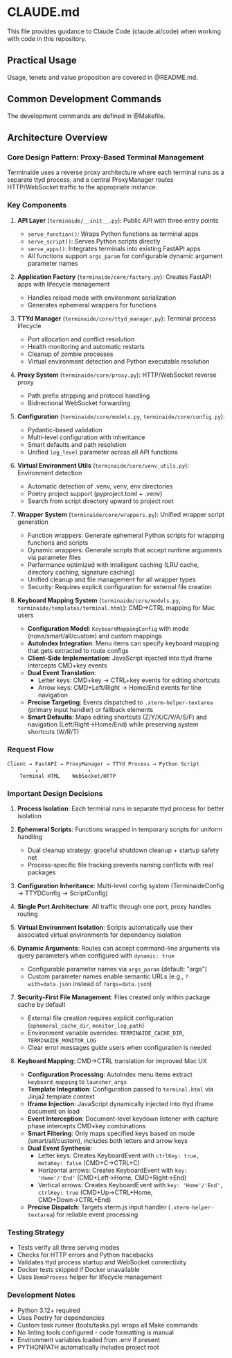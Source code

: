 # CLAUDE.md

This file provides guidance to Claude Code (claude.ai/code) when working with code in this repository.

## Practical Usage

Usage, tenets and value proposition are covered in @README.md.

## Common Development Commands

The development commands are defined in @Makefile.

## Architecture Overview

### Core Design Pattern: Proxy-Based Terminal Management
Terminaide uses a reverse proxy architecture where each terminal runs as a separate ttyd process, and a central ProxyManager routes HTTP/WebSocket traffic to the appropriate instance.

### Key Components

1. **API Layer** (`terminaide/__init__.py`): Public API with three entry points
   - `serve_function()`: Wraps Python functions as terminal apps
   - `serve_script()`: Serves Python scripts directly
   - `serve_apps()`: Integrates terminals into existing FastAPI apps
   - All functions support `args_param` for configurable dynamic argument parameter names

2. **Application Factory** (`terminaide/core/factory.py`): Creates FastAPI apps with lifecycle management
   - Handles reload mode with environment serialization
   - Generates ephemeral wrappers for functions

3. **TTYd Manager** (`terminaide/core/ttyd_manager.py`): Terminal process lifecycle
   - Port allocation and conflict resolution
   - Health monitoring and automatic restarts
   - Cleanup of zombie processes
   - Virtual environment detection and Python executable resolution

4. **Proxy System** (`terminaide/core/proxy.py`): HTTP/WebSocket reverse proxy
   - Path prefix stripping and protocol handling
   - Bidirectional WebSocket forwarding

5. **Configuration** (`terminaide/core/models.py`, `terminaide/core/config.py`): 
   - Pydantic-based validation
   - Multi-level configuration with inheritance
   - Smart defaults and path resolution
   - Unified `log_level` parameter across all API functions

6. **Virtual Environment Utils** (`terminaide/core/venv_utils.py`): Environment detection
   - Automatic detection of .venv, venv, env directories
   - Poetry project support (pyproject.toml + .venv)
   - Search from script directory upward to project root

7. **Wrapper System** (`terminaide/core/wrappers.py`): Unified wrapper script generation
   - Function wrappers: Generate ephemeral Python scripts for wrapping functions and scripts
   - Dynamic wrappers: Generate scripts that accept runtime arguments via parameter files
   - Performance optimized with intelligent caching (LRU cache, directory caching, signature caching)
   - Unified cleanup and file management for all wrapper types
   - Security: Requires explicit configuration for external file creation

8. **Keyboard Mapping System** (`terminaide/core/models.py`, `terminaide/templates/terminal.html`): CMD→CTRL mapping for Mac users
   - **Configuration Model**: `KeyboardMappingConfig` with mode (none/smart/all/custom) and custom mappings
   - **AutoIndex Integration**: Menu items can specify keyboard mapping that gets extracted to route configs
   - **Client-Side Implementation**: JavaScript injected into ttyd iframe intercepts CMD+key events
   - **Dual Event Translation**: 
     - Letter keys: CMD+key → CTRL+key events for editing shortcuts
     - Arrow keys: CMD+Left/Right → Home/End events for line navigation
   - **Precise Targeting**: Events dispatched to `.xterm-helper-textarea` (primary input handler) or fallback elements
   - **Smart Defaults**: Maps editing shortcuts (Z/Y/X/C/V/A/S/F) and navigation (Left/Right→Home/End) while preserving system shortcuts (W/R/T)

### Request Flow
```
Client → FastAPI → ProxyManager → TTYd Process → Python Script
         ↓                ↓
    Terminal HTML    WebSocket/HTTP
```

### Important Design Decisions

1. **Process Isolation**: Each terminal runs in separate ttyd process for better isolation
2. **Ephemeral Scripts**: Functions wrapped in temporary scripts for uniform handling
   - Dual cleanup strategy: graceful shutdown cleanup + startup safety net
   - Process-specific file tracking prevents naming conflicts with real packages
3. **Configuration Inheritance**: Multi-level config system (TerminaideConfig → TTYDConfig → ScriptConfig)
4. **Single Port Architecture**: All traffic through one port, proxy handles routing
5. **Virtual Environment Isolation**: Scripts automatically use their associated virtual environments for dependency isolation
6. **Dynamic Arguments**: Routes can accept command-line arguments via query parameters when configured with `dynamic: true`
   - Configurable parameter names via `args_param` (default: "args")
   - Custom parameter names enable semantic URLs (e.g., `?with=data.json` instead of `?args=data.json`)
7. **Security-First File Management**: Files created only within package cache by default
   - External file creation requires explicit configuration (`ephemeral_cache_dir`, `monitor_log_path`)
   - Environment variable overrides: `TERMINAIDE_CACHE_DIR`, `TERMINAIDE_MONITOR_LOG`
   - Clear error messages guide users when configuration is needed

8. **Keyboard Mapping**: CMD→CTRL translation for improved Mac UX
   - **Configuration Processing**: AutoIndex menu items extract `keyboard_mapping` to `launcher_args`
   - **Template Integration**: Configuration passed to `terminal.html` via Jinja2 template context
   - **Iframe Injection**: JavaScript dynamically injected into ttyd iframe document on load
   - **Event Interception**: Document-level keydown listener with capture phase intercepts CMD+key combinations
   - **Smart Filtering**: Only maps specified keys based on mode (smart/all/custom), includes both letters and arrow keys
   - **Dual Event Synthesis**: 
     - Letter keys: Creates KeyboardEvent with `ctrlKey: true, metaKey: false` (CMD+C→CTRL+C)
     - Horizontal arrows: Creates KeyboardEvent with `key: 'Home'/'End'` (CMD+Left→Home, CMD+Right→End)
     - Vertical arrows: Creates KeyboardEvent with `key: 'Home'/'End', ctrlKey: true` (CMD+Up→CTRL+Home, CMD+Down→CTRL+End)
   - **Precise Dispatch**: Targets xterm.js input handler (`.xterm-helper-textarea`) for reliable event processing

### Testing Strategy
- Tests verify all three serving modes
- Checks for HTTP errors and Python tracebacks
- Validates ttyd process startup and WebSocket connectivity
- Docker tests skipped if Docker unavailable
- Uses `DemoProcess` helper for lifecycle management

### Development Notes
- Python 3.12+ required
- Uses Poetry for dependencies
- Custom task runner (tools/tasks.py) wraps all Make commands
- No linting tools configured - code formatting is manual
- Environment variables loaded from .env if present
- PYTHONPATH automatically includes project root
